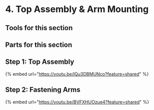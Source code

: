 # 4. Top Assembly & Arm Mounting

## Tools for this section





## Parts for this section





## Step 1: Top Assembly

{% embed url="https://youtu.be/lQu3DBMUNco?feature=shared" %}





## Step 2: Fastening Arms

{% embed url="https://youtu.be/BVFXHUOzue4?feature=shared" %}

